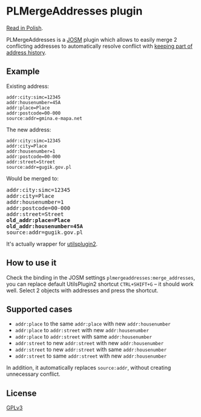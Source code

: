 # PLMergeAddresses plugin
[Read in Polish](README.md).

PLMergeAddresses is a [JOSM](https://josm.openstreetmap.de/) plugin which allows to easily merge 2 conflicting addresses to automatically resolve conflict with [keeping part of address history](https://wiki.openstreetmap.org/wiki/Key:old_addr:housenumber).


## Example
Existing address:
```
addr:city:simc=12345
addr:housenumber=45A
addr:place=Place
addr:postcode=00-000
source:addr=gmina.e-mapa.net
```

The new address:

```
addr:city:simc=12345
addr:city=Place
addr:housenumber=1
addr:postcode=00-000
addr:street=Street
source:addr=gugik.gov.pl
```

Would be merged to:

<pre>
addr:city:simc=12345
addr:city=Place
addr:housenumber=1
addr:postcode=00-000
addr:street=Street
<b>old_addr:place=Place</b>
<b>old_addr:housenumber=45A</b>
source:addr=gugik.gov.pl
</pre>

It's actually wrapper for [utilsplugin2](https://wiki.openstreetmap.org/wiki/JOSM/Plugins/utilsplugin2).


## How to use it
Check the binding in the JOSM settings `plmergeaddresses:merge_addresses`, you can replace default UtilsPlugin2 shortcut `CTRL+SHIFT+G` – it should work well.
Select 2 objects with addresses and press the shortcut.

## Supported cases
- `addr:place` to the same `addr:place` with new `addr:housenumber`
- `addr:place` to `addr:street` with new `addr:housenumber`
- `addr:place` to `addr:street` with same `addr:housenumber`
- `addr:street` to new `addr:street` with new `addr:housenumber`
- `addr:street` to new `addr:street` with same `addr:housenumber`
- `addr:street` to same `addr:street` with new `addr:housenumber`

In addition, it automatically replaces `source:addr`, without creating unnecessary conflict.

## License
[GPLv3](LICENSE)
